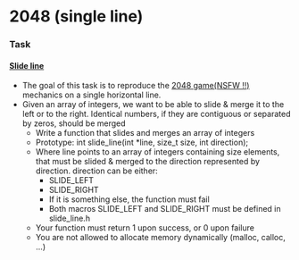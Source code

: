 # 2048 (single line)

### Task

#### [Slide line](./0-slide_line.c)
- The goal of this task is to reproduce the [2048 game(NSFW !!)](https://play2048.co/) mechanics on a single horizontal line.
- Given an array of integers, we want to be able to slide & merge it to the left or to the right. Identical numbers, if they are contiguous or separated by zeros, should be merged
    - Write a function that slides and merges an array of integers
    - Prototype: int slide_line(int *line, size_t size, int direction);
    - Where line points to an array of integers containing size elements, that must be slided & merged to the direction represented by direction. direction can be either:
        - SLIDE_LEFT
        - SLIDE_RIGHT
        - If it is something else, the function must fail
        - Both macros SLIDE_LEFT and SLIDE_RIGHT must be defined in slide_line.h
    - Your function must return 1 upon success, or 0 upon failure
    - You are not allowed to allocate memory dynamically (malloc, calloc, …)
